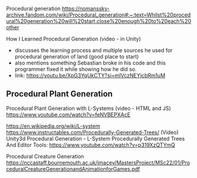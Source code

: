 Procedural generation
https://nomanssky-archive.fandom.com/wiki/Procedural_generation#:~:text=Whilst%20procedural%20generation%20will%20start,close%20enough%20to%20each%20other

How I Learned Procedural Generation (video - in Unity)
- discusses the learning process and multiple sources he used for procedural generation of land (good place to start)
- also mentions something Sebastian broke in his code and this programmer fixed it while showing how he did so.
- link: https://youtu.be/XpG3YqUkCTY?si=mIVczNEYjcbRm1uM 


## Procedural Plant Generation

Procedural Plant Generation with L-Systems (video - HTML and JS)
https://www.youtube.com/watch?v=feNVBEPXAcE

https://en.wikipedia.org/wiki/L-system
https://www.instructables.com/Procedurally-Generated-Trees/
(Video) Unity3d Procedural Generation - L-System Procedurally Generated Trees And Editor Tools: https://www.youtube.com/watch?v=p319XzQTYmQ


Procedural Creature Generation
https://nccastaff.bournemouth.ac.uk/jmacey/MastersProject/MSc22/01/ProceduralCreatureGenerationandAnimationforGames.pdf